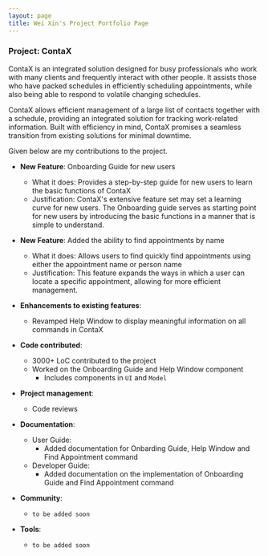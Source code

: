 ```yaml
---
layout: page
title: Wei Xin's Project Portfolio Page
---
```


### Project: ContaX

ContaX is an integrated solution designed for busy professionals who work with many clients and frequently interact with other people. It assists those who have packed schedules in efficiently scheduling appointments, while also being able to respond to volatile changing schedules. 
 
ContaX allows efficient management of a large list of contacts together with a schedule, providing an integrated solution for tracking work-related information. Built with efficiency in mind, ContaX promises a seamless transition from existing solutions for minimal downtime.

Given below are my contributions to the project.

* **New Feature**: Onboarding Guide for new users
  * What it does: Provides a step-by-step guide for new users to learn the basic functions of ContaX
  * Justification: ContaX's extensive feature set may set a learning curve for new users. The Onboarding guide serves as starting point for new users by introducing the basic functions in a manner that is simple to understand.

* **New Feature**: Added the ability to find appointments by name
  * What it does: Allows users to find quickly find appointments using either the appointment name or person name
  * Justification: This feature expands the ways in which a user can locate a specific appointment, allowing for more efficient management.

* **Enhancements to existing features**:
  * Revamped Help Window to display meaningful information on all commands in ContaX

* **Code contributed**:
  * 3000+ LoC contributed to the project
  * Worked on the Onboarding Guide and Help Window component
    * Includes components in `UI` and `Model`

* **Project management**:
  * Code reviews
  
* **Documentation**:
  * User Guide:
    * Added documentation for Onbarding Guide, Help Window and Find Appointment command
  * Developer Guide:
    * Added documentation on the implementation of Onboarding Guide and Find Appointment command

* **Community**:
  * `to be added soon`

* **Tools**:
  * `to be added soon`
